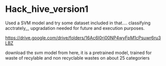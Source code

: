 # Hack_hive_version1
Used a SVM model and try some dataset included in that.... classifying acctrately,,, upgradation needed for future and execution purposes.


https://drive.google.com/drive/folders/16Ac6l0rj00NP4wyFpM1cPsuwr6ru3LBZ

download the svm model from here, it is a pretrained model, trained for waste of recylable and non recyclable wastes on about 25 categoriers
